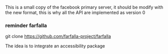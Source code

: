This is a small copy of the facebook primary server, it should be modify with the new format,
this is why all the API are implemented as version 0 


### reminder farfalla

git clone https://github.com/farfalla-project/farfalla

The idea is to integrate an accessibility package

